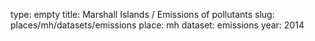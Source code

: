 type: empty
title: Marshall Islands / Emissions of pollutants
slug: places/mh/datasets/emissions
place: mh
dataset: emissions
year: 2014
